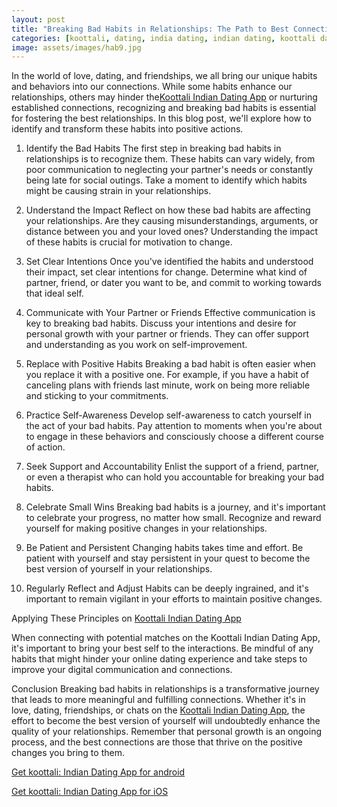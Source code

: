 ```yaml
---
layout: post
title: "Breaking Bad Habits in Relationships: The Path to Best Connections || Koottali Indian Dating App"
categories: [koottali, dating, india dating, indian dating, koottali dating app]
image: assets/images/hab9.jpg
---
```


In the world of love, dating, and friendships, we all bring our unique habits and behaviors into our connections. While some habits enhance our relationships, others may hinder the[Koottali Indian Dating App](https://koottali.com/download) or nurturing established connections, recognizing and breaking bad habits is essential for fostering the best relationships. In this blog post, we'll explore how to identify and transform these habits into positive actions.

1. Identify the Bad Habits
   The first step in breaking bad habits in relationships is to recognize them. These habits can vary widely, from poor communication to neglecting your partner's needs or constantly being late for social outings. Take a moment to identify which habits might be causing strain in your relationships.

2. Understand the Impact
   Reflect on how these bad habits are affecting your relationships. Are they causing misunderstandings, arguments, or distance between you and your loved ones? Understanding the impact of these habits is crucial for motivation to change.

3. Set Clear Intentions
   Once you've identified the habits and understood their impact, set clear intentions for change. Determine what kind of partner, friend, or dater you want to be, and commit to working towards that ideal self.

4. Communicate with Your Partner or Friends
   Effective communication is key to breaking bad habits. Discuss your intentions and desire for personal growth with your partner or friends. They can offer support and understanding as you work on self-improvement.

5. Replace with Positive Habits
   Breaking a bad habit is often easier when you replace it with a positive one. For example, if you have a habit of canceling plans with friends last minute, work on being more reliable and sticking to your commitments.

6. Practice Self-Awareness
   Develop self-awareness to catch yourself in the act of your bad habits. Pay attention to moments when you're about to engage in these behaviors and consciously choose a different course of action.

7. Seek Support and Accountability
   Enlist the support of a friend, partner, or even a therapist who can hold you accountable for breaking your bad habits.

8. Celebrate Small Wins
   Breaking bad habits is a journey, and it's important to celebrate your progress, no matter how small. Recognize and reward yourself for making positive changes in your relationships.

9. Be Patient and Persistent
   Changing habits takes time and effort. Be patient with yourself and stay persistent in your quest to become the best version of yourself in your relationships.

10. Regularly Reflect and Adjust
    Habits can be deeply ingrained, and it's important to remain vigilant in your efforts to maintain positive changes.

Applying These Principles on [Koottali Indian Dating App](https://koottali.com/download)

When connecting with potential matches on the Koottali Indian Dating App, it's important to bring your best self to the interactions. Be mindful of any habits that might hinder your online dating experience and take steps to improve your digital communication and connections.

Conclusion
Breaking bad habits in relationships is a transformative journey that leads to more meaningful and fulfilling connections. Whether it's in love, dating, friendships, or chats on the [Koottali Indian Dating App](https://koottali.com/download), the effort to become the best version of yourself will undoubtedly enhance the quality of your relationships. Remember that personal growth is an ongoing process, and the best connections are those that thrive on the positive changes you bring to them.

[Get koottali: Indian Dating App for android](https://play.google.com/store/apps/details?id=com.koottali.app&hl=en_IN&gl=US)

[Get koottali: Indian Dating App for iOS](https://apps.apple.com/us/app/koottali-connect-with-mallus/id6448742453)
